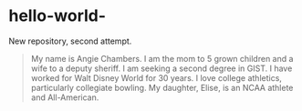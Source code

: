 # hello-world-
New repository, second attempt.
>My name is Angie Chambers.
>I am the mom to 5 grown children and a wife to a deputy sheriff.
>I am seeking a second degree in GIST.
>I have worked for Walt Disney World for 30 years.
>I love college athletics, particularly collegiate bowling.  My daughter, Elise, is an NCAA athlete and All-American.
